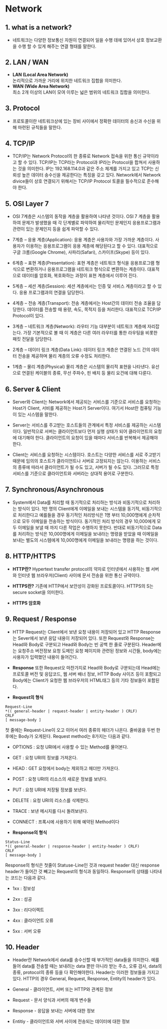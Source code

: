 # Network

## 1. what is a network?
- 네트워크는 다양한 정보통신 자원이 연결되어 일을 수행 데에 있어서 상호 정보교환을 수행 할 수 있게 해주는 연결 형태를 말한다.

## 2. LAN / WAN
- **LAN (Local Area Network)**  
논리적으로 가까운 거리에 위치한 네트워크 집합을 의미한다.
- **WAN (Wide Area Network)**  
최소 2개 이상의 LAN이 모여 이루는 넓은 범위의 네트워크 집합을 의미한다.

## 3. Protocol
 - 프로토콜이란 네트워크상에 있는 장비 사이에서 정확한 데이터의 송신과 수신을 위해 마련된 규칙들을 말한다.

## 4. TCP/IP
- TCP/IP는 Network Protocol의 한 종류로 Network 접속을 위한 통신 규약이라고 할 수 있다. TCP/IP는 TCP라는 Protocol과 IP라는 Protocol을 합쳐서 사용하는 것을 의미한다. IP는 192.168.114.0과 같은 주소 체계를 가지고 있고 TCP는 신뢰성 높은 데이터 송수신을 제공한다는 특징을 갖고 있다. Network에서 Network divice들이 상호 연결되기 위해서는 TCP/IP Protocol 토콜을 필수적으로 준수해야 한다.

## 5. OSI Layer 7
- OSI 7계층은 시스템의 동작을 계층을 활용하여 나타낸 것이다. OSI 7 계층을 활용하여 문제가 발생했을 때 각 단계별로 파악하여 물리적인 문제인지 응용프로그램과 관련이 있는 문제인지 등을 쉽게 파악할 수 있다.

- 7계층 – 응용 계층(Application):
응용 계층은 사용자와 가장 가까운 계층이다. 사용자가 이용하는 응용프로그램이 응용 계층에 해당된다고 할 수 있다. 대표적으로 구글 크롬(Google Chrome), 사파리(Safari), 스카이프(Skype) 등이 있다.

- 6계층 – 표현 계층(Presentation):
표현 계층은 네트워크 형식을 응용프로그램 형식으로 변환하거나 응용프로그램을 네트워크 형식으로 변환하는 계층이다. 대표적으로 데이터를 암호화, 복호화하는 과정이 표현 계층에서 이루어 진다.

- 5계층 – 세션 계층(Session):
세션 계층에서는 인증 및 서비스 계층이라고 할 수 있다. 응용 프로그램과의 연결을 담당한다.

- 4계층 – 전송 계층(Transport):
전송 계층에서는 Host간의 데이터 전송 조율을 담당한다. 데이터를 전송할 때 용량, 속도, 목적지 등을 처리한다. 대표적으로 TCP/IP Protocol이 있다.  
- 3계층 – 네트워크 계층(Network):
라우터 기능 대부분이 네트워크 계층에 자리잡는다. 가장 기본적으로 볼 때 이 계층은 다른 여러 라우터를 통한 라우팅을 비롯한 패킷 전달을 담당한다.

- 2계층 – 데이터 링크 계층(Data Link):
데이터 링크 계층은 연결된 노드 간의 데이터 전송을 제공하며 물리 계층의 오류 수정도 처리한다.
- 1계층 – 물리 계층(Physical)
물리 계층은 시스템의 물리적 표현을 나타낸다. 유선으로 연결된 케이블의 종류, 무선 주파수, 핀 배치 등 물리 요건에 대해 다룬다.

## 6. Server & Client

- Server와 Client는 Network에서 제공되는 서비스를 기준으로 서비스를 요청하는 Host가 Client, 서비를 제공하는 Host가 Server이다. 여기서 Host란 컴퓨팅 기능이 있는 시스템을 말한다.

- Server는 서비스를 주고받는 호스트들의 관계에서 특정 서비스를 제공하는 시스템이다. 일반적으로 서버는 클라이언트보다 먼저 실행 상태가 되어 클라이언트의 요청에 대기해야 한다. 클라이언트의 요청이 있을 때마다 서비스를 반복해서 제공해야 한다.

- Client는 서비스를 요청하는 시스템이다. 호스트는 다양한 서비스를 서로 주고받기 때문에 임의의 호스트가 클라이언트나 서버로 고정되지는 않는다. 이용하는 서비스의 종류에 따라서 클라이언트가 될 수도 있고, 서버가 될 수도 있다. 그러므로 특정 서비스를 기준으로 클라이언트와 서버라는 상대적 용어로 구분한다.

## 7. Synchronous/Asynchronous
- System에서 Data를 처리할 때 동기적으로 처리하는 방식과 비동기적으로 처리하는 방식이 있다. 1만 명의 Client에게 이메일을 보내는 시스템을 동기적, 비동기적으로 처리한다고 예를들을 경우 동기적인 처리방식은 1명 부터 10,000명에게 순차적으로 모두 이메일을 전송하는 방식이다. 동기적인 처리 방식의 경우 10,000에게 모두 이메일을 보낼 때 까지 다른 작업은 수행하지 못한다. 반대로 비동기적으로 Data를 처리하는 방식은 10,000명에게 이메일을 보내라는 명령을 받았을 때 이메일을 보내는 별도의 시스템에게 10,000명에게 이메일을 보내라는 명령을 하는 것이다.

## 8. HTTP/HTTPS
- **HTTP란?** Hypertext transfer protocol의 약자로 인터넷에서 사용하는 웹 서버와 인터넷 웹 브라우저(Client) 사이에 문서 전송을 위한 통신 규약이다.

- **HTTPS란?** 기존에 HTTP에서 보안성이 강화된 프로토콜이다. HTTPS의 S는 secure socket을 의미한다.

- **HTTPS 암호화**


## 9. Request / Response
- HTTP Request는 Client에서 보낸 요청 내용이 저장되어 있고 HTTP Response는 Sever에서 보낸 응답 내용이 저장되어 있다. 또한 Request와 Response는 Head와 Body로 구분되고 Head와 Body는 빈 공백 한 줄로 구분된다. Header에는 요청주소 버전정보 요청 도메인 요청 페이지와 관련된 정보와 시간들, body에는 사용자가 입력했던 내용이 들어간다.
- **Response** 또한 Request오 마찬가지로 Head와 Body로 구분되는데 Head에는 프로토콜 버전 및 응답코드, 웹 서버 배너 정보, HTTP Body 사이즈 등이 포함되고 Body에는 Client가 요청한 웹 브라우저의 HTML태그 등의 기타 정보들이 포함된다.

- **Request의 형식**  
```
Request-Line
*(( general-header | request-header | entity-header ) CRLF)
CRLF
[ message-body ]
```
첫 줄에는 Request-Line이 오고 이어서 여러 종류의 헤더가 나온다. 줄바꿈을 두번 한 후에는 Body가 오게된다. Request method는 8가지는 다음과 같다.
 - OPTIONS : 요청 URI에서 사용할 수 있는 Method를 물어본다.  

 - GET : 요청 URI의 정보를 가져온다.  

 - HEAD : GET 요청에서 body는 제외하고 헤더만 가져온다.  

 - POST : 요청 URI의 리소스의 새로운 정보를 보낸다.  

 - PUT : 요청 URI에 저장될 정보를 보낸다.   

 - DELETE : 요청 URI의 리소스를 삭제한다.  

 - TRACE : 보낸 메시지를 다시 돌려보낸다.  

 - CONNECT : 프록시에 사용하기 위해 예약된 Method이다  

- **Response의 형식**
```
Status-Line
*(( general-header | response-header | entity-header ) CRLF)
CRLF
[ message-body ]
```
Response의 형식은 첫줄이 Statuse-Line인 것과 request header 대신 response header가 들어간 것 빼고는 Request의 형식과 동일하다. Response의 상태를 나타내는 코드는 다음과 같다.
 - 1xx : 정보성   

 - 2xx : 성공   

 - 3xx : 리다이렉트   

 - 4xx : 클라이언트 오류  

 - 5xx : 서버 오류

## 10. Header
- Header란 Network에서 data를 송수신할 때 부가적인 data들을 의미한다. 예를들어 data를 전송할 때는 보내려는 data 뿐만 아니라 받는 주소, 오류 검사, data의 종류, protocol의 종류 등을 다 확인해야한다. Header는 이러한 정보들을 가지고 있다. HTTP의 경우 General, Request, Response, Entity의 header가 있다.
 -  General - 클라이언트, 서버 또는 HTTP와 관계된 정보

 -  Request - 문서 양식과 서버의 매개 변수들

 -  Response - 응답을 보내는 서버에 대한 정보

 -  Entitiy - 클라이언트와 서버 사이에 전송되는 데이터에 대한 정보

